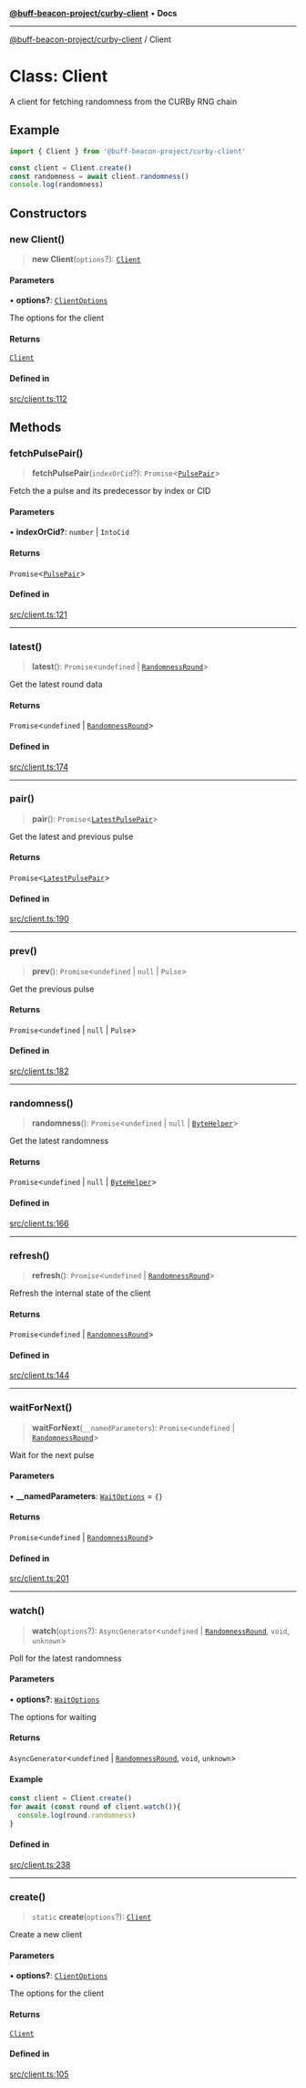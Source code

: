 [**@buff-beacon-project/curby-client**](../index.md) • **Docs**

***

[@buff-beacon-project/curby-client](../index.md) / Client

# Class: Client

A client for fetching randomness from the CURBy RNG chain

## Example

```ts
import { Client } from '@buff-beacon-project/curby-client'

const client = Client.create()
const randomness = await client.randomness()
console.log(randomness)
```

## Constructors

### new Client()

> **new Client**(`options`?): [`Client`](Client.md)

#### Parameters

• **options?**: [`ClientOptions`](../type-aliases/ClientOptions.md)

The options for the client

#### Returns

[`Client`](Client.md)

#### Defined in

[src/client.ts:112](https://github.com/buff-beacon-project/curby-js-client/blob/effd2d56c82ee5d2722332b349877f5127bbcc3f/src/client.ts#L112)

## Methods

### fetchPulsePair()

> **fetchPulsePair**(`indexOrCid`?): `Promise`\<[`PulsePair`](../type-aliases/PulsePair.md)\>

Fetch the a pulse and its predecessor by index or CID

#### Parameters

• **indexOrCid?**: `number` \| `IntoCid`

#### Returns

`Promise`\<[`PulsePair`](../type-aliases/PulsePair.md)\>

#### Defined in

[src/client.ts:121](https://github.com/buff-beacon-project/curby-js-client/blob/effd2d56c82ee5d2722332b349877f5127bbcc3f/src/client.ts#L121)

***

### latest()

> **latest**(): `Promise`\<`undefined` \| [`RandomnessRound`](../type-aliases/RandomnessRound.md)\>

Get the latest round data

#### Returns

`Promise`\<`undefined` \| [`RandomnessRound`](../type-aliases/RandomnessRound.md)\>

#### Defined in

[src/client.ts:174](https://github.com/buff-beacon-project/curby-js-client/blob/effd2d56c82ee5d2722332b349877f5127bbcc3f/src/client.ts#L174)

***

### pair()

> **pair**(): `Promise`\<[`LatestPulsePair`](../type-aliases/LatestPulsePair.md)\>

Get the latest and previous pulse

#### Returns

`Promise`\<[`LatestPulsePair`](../type-aliases/LatestPulsePair.md)\>

#### Defined in

[src/client.ts:190](https://github.com/buff-beacon-project/curby-js-client/blob/effd2d56c82ee5d2722332b349877f5127bbcc3f/src/client.ts#L190)

***

### prev()

> **prev**(): `Promise`\<`undefined` \| `null` \| `Pulse`\>

Get the previous pulse

#### Returns

`Promise`\<`undefined` \| `null` \| `Pulse`\>

#### Defined in

[src/client.ts:182](https://github.com/buff-beacon-project/curby-js-client/blob/effd2d56c82ee5d2722332b349877f5127bbcc3f/src/client.ts#L182)

***

### randomness()

> **randomness**(): `Promise`\<`undefined` \| `null` \| [`ByteHelper`](../type-aliases/ByteHelper.md)\>

Get the latest randomness

#### Returns

`Promise`\<`undefined` \| `null` \| [`ByteHelper`](../type-aliases/ByteHelper.md)\>

#### Defined in

[src/client.ts:166](https://github.com/buff-beacon-project/curby-js-client/blob/effd2d56c82ee5d2722332b349877f5127bbcc3f/src/client.ts#L166)

***

### refresh()

> **refresh**(): `Promise`\<`undefined` \| [`RandomnessRound`](../type-aliases/RandomnessRound.md)\>

Refresh the internal state of the client

#### Returns

`Promise`\<`undefined` \| [`RandomnessRound`](../type-aliases/RandomnessRound.md)\>

#### Defined in

[src/client.ts:144](https://github.com/buff-beacon-project/curby-js-client/blob/effd2d56c82ee5d2722332b349877f5127bbcc3f/src/client.ts#L144)

***

### waitForNext()

> **waitForNext**(`__namedParameters`): `Promise`\<`undefined` \| [`RandomnessRound`](../type-aliases/RandomnessRound.md)\>

Wait for the next pulse

#### Parameters

• **\_\_namedParameters**: [`WaitOptions`](../type-aliases/WaitOptions.md) = `{}`

#### Returns

`Promise`\<`undefined` \| [`RandomnessRound`](../type-aliases/RandomnessRound.md)\>

#### Defined in

[src/client.ts:201](https://github.com/buff-beacon-project/curby-js-client/blob/effd2d56c82ee5d2722332b349877f5127bbcc3f/src/client.ts#L201)

***

### watch()

> **watch**(`options`?): `AsyncGenerator`\<`undefined` \| [`RandomnessRound`](../type-aliases/RandomnessRound.md), `void`, `unknown`\>

Poll for the latest randomness

#### Parameters

• **options?**: [`WaitOptions`](../type-aliases/WaitOptions.md)

The options for waiting

#### Returns

`AsyncGenerator`\<`undefined` \| [`RandomnessRound`](../type-aliases/RandomnessRound.md), `void`, `unknown`\>

#### Example

```ts
const client = Client.create()
for await (const round of client.watch()){
  console.log(round.randomness)
}
```

#### Defined in

[src/client.ts:238](https://github.com/buff-beacon-project/curby-js-client/blob/effd2d56c82ee5d2722332b349877f5127bbcc3f/src/client.ts#L238)

***

### create()

> `static` **create**(`options`?): [`Client`](Client.md)

Create a new client

#### Parameters

• **options?**: [`ClientOptions`](../type-aliases/ClientOptions.md)

The options for the client

#### Returns

[`Client`](Client.md)

#### Defined in

[src/client.ts:105](https://github.com/buff-beacon-project/curby-js-client/blob/effd2d56c82ee5d2722332b349877f5127bbcc3f/src/client.ts#L105)
